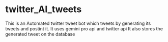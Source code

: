 # twitter_AI_tweets
This is an Automated twitter tweet bot which tweets by generating its tweets and postint it.
It uses gemini pro api and twitter api
It also stores the generated tweet on the database
